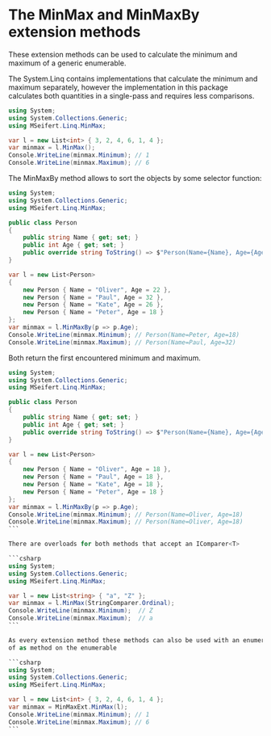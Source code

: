 # The MinMax and MinMaxBy extension methods

These extension methods can be used to calculate the minimum and maximum of a generic enumerable.

The System.Linq contains implementations that calculate the minimum and maximum separately,
however the implementation in this package calculates both quantities in a single-pass and requires
less comparisons.

```csharp
using System;
using System.Collections.Generic;
using MSeifert.Linq.MinMax;

var l = new List<int> { 3, 2, 4, 6, 1, 4 };
var minmax = l.MinMax();
Console.WriteLine(minmax.Minimum); // 1
Console.WriteLine(minmax.Maximum); // 6
```

The MinMaxBy method allows to sort the objects by some selector function:

```csharp
using System;
using System.Collections.Generic;
using MSeifert.Linq.MinMax;

public class Person
{
    public string Name { get; set; }
    public int Age { get; set; }
    public override string ToString() => $"Person(Name={Name}, Age={Age})";
}

var l = new List<Person>
{
    new Person { Name = "Oliver", Age = 22 },
    new Person { Name = "Paul", Age = 32 },
    new Person { Name = "Kate", Age = 26 },
    new Person { Name = "Peter", Age = 18 }
};
var minmax = l.MinMaxBy(p => p.Age);
Console.WriteLine(minmax.Minimum); // Person(Name=Peter, Age=18)
Console.WriteLine(minmax.Maximum); // Person(Name=Paul, Age=32)
```

Both return the first encountered minimum and maximum.

````csharp
using System;
using System.Collections.Generic;
using MSeifert.Linq.MinMax;

public class Person
{
    public string Name { get; set; }
    public int Age { get; set; }
    public override string ToString() => $"Person(Name={Name}, Age={Age})";
}

var l = new List<Person>
{
    new Person { Name = "Oliver", Age = 18 },
    new Person { Name = "Paul", Age = 18 },
    new Person { Name = "Kate", Age = 18 },
    new Person { Name = "Peter", Age = 18 }
};
var minmax = l.MinMaxBy(p => p.Age);
Console.WriteLine(minmax.Minimum); // Person(Name=Oliver, Age=18)
Console.WriteLine(minmax.Maximum); // Person(Name=Oliver, Age=18)
```

There are overloads for both methods that accept an IComparer<T>

```csharp
using System;
using System.Collections.Generic;
using MSeifert.Linq.MinMax;

var l = new List<string> { "a", "Z" };
var minmax = l.MinMax(StringComparer.Ordinal);
Console.WriteLine(minmax.Minimum);  // Z
Console.WriteLine(minmax.Maximum);  // a
```

As every extension method these methods can also be used with an enumerable as argument instead
of as method on the enumerable

```csharp
using System;
using System.Collections.Generic;
using MSeifert.Linq.MinMax;

var l = new List<int> { 3, 2, 4, 6, 1, 4 };
var minmax = MinMaxExt.MinMax(l);
Console.WriteLine(minmax.Minimum); // 1
Console.WriteLine(minmax.Maximum); // 6
```
